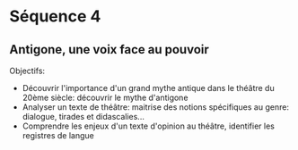 # Séquence 4
## Antigone, une voix face au pouvoir

Objectifs: 
- Découvrir l'importance d'un grand mythe antique dans le théâtre du 20ème siècle: découvrir le mythe d'antigone
- Analyser un texte de théâtre: maitrise des notions spécifiques au genre: dialogue, tirades et didascalies...
- Comprendre les enjeux d'un texte d'opinion au théâtre, identifier les registres de langue